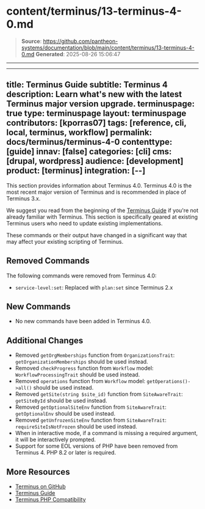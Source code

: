 # content/terminus/13-terminus-4-0.md

> **Source**: https://github.com/pantheon-systems/documentation/blob/main/content/terminus/13-terminus-4-0.md
> **Generated**: 2025-08-26 15:06:47

---

---
title: Terminus Guide
subtitle: Terminus 4
description: Learn what's new with the latest Terminus major version upgrade.
terminuspage: true
type: terminuspage
layout: terminuspage
contributors: [kporras07]
tags: [reference, cli, local, terminus, workflow]
permalink: docs/terminus/terminus-4-0
contenttype: [guide]
innav: [false]
categories: [cli]
cms: [drupal, wordpress]
audience: [development]
product: [terminus]
integration: [--]
---

This section provides information about Terminus 4.0. Terminus 4.0 is the most recent major version of Terminus and is recommended in place of Terminus 3.x.

<Alert title="Note" type="info" >

We suggest you read from the beginning of the [Terminus Guide](/terminus) if you're not already familiar with Terminus. This section is specifically geared at existing Terminus users who need to update existing implementations.

</Alert>

These commands or their output have changed in a significant way that may affect your existing scripting of Terminus.

## Removed Commands
The following commands were removed from Terminus 4.0:
- `service-level:set`: Replaced with `plan:set` since Terminus 2.x

## New Commands
- No new commands have been added in Terminus 4.0.

## Additional Changes
- Removed `getOrgMemberships` function from `OrganizationsTrait`: `getOrganizationMemberships` should be used instead.
- Removed `checkProgress` function from `Workflow` model: `WorkflowProcessingTrait` should be used instead.
- Removed `operations` function from `Workflow` model: `getOperations()->all()` should be used instead.
- Removed `getSite(string $site_id)` function from `SiteAwareTrait`: `getSiteById` should be used instead.
- Removed `getOptionalSiteEnv` function from `SiteAwareTrait`: `getOptionalEnv` should be used instead.
- Removed `getUnfrozenSiteEnv` function from `SiteAwareTrait`: `requireSiteIsNotFrozen` should be used instead.
- When in interactive mode, if a command is missing a required argument, it will be interactively prompted.
- Support for some EOL versions of PHP have been removed from Terminus 4. PHP 8.2 or later is required.

## More Resources

- [Terminus on GitHub](https://github.com/pantheon-systems/terminus)
- [Terminus Guide](/terminus)
- [Terminus PHP Compatibility](/terminus/supported-terminus#php-version-compatibility-matrix)